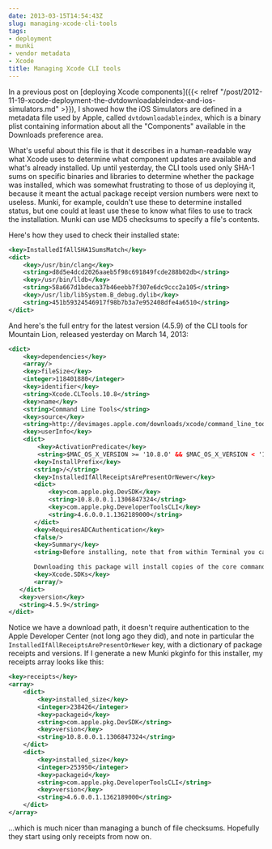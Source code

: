 ```yaml
---
date: 2013-03-15T14:54:43Z
slug: managing-xcode-cli-tools
tags:
- deployment
- munki
- vendor metadata
- Xcode
title: Managing Xcode CLI tools
---
```


In a previous post on [deploying Xcode components]({{< relref "/post/2012-11-19-xcode-deployment-the-dvtdownloadableindex-and-ios-simulators.md" >}}), I showed how the iOS Simulators are defined in a metadata file used by Apple, called `dvtdownloadableindex`, which is a binary plist containing information about all the "Components" available in the Downloads preference area.

What's useful about this file is that it describes in a human-readable way what Xcode uses to determine what component updates are available and what's already installed. Up until yesterday, the CLI tools used only SHA-1 sums on specific binaries and libraries to determine whether the package was installed, which was somewhat frustrating to those of us deploying it, because it meant the actual package receipt version numbers were next to useless. Munki, for example, couldn't use these to determine installed status, but one could at least use these to know what files to use to track the installation. Munki can use MD5 checksums to specify a file's contents.

Here's how they used to check their installed state:

```xml
<key>InstalledIfAllSHA1SumsMatch</key>
<dict>
    <key>/usr/bin/clang</key>
    <string>d8d5e4dcd2026aaeb5f98c691849fcde288b02db</string>
    <key>/usr/bin/lldb</key>
    <string>58a667d1bdeca37b46eebb7f307e6dc9ccc2a105</string>
    <key>/usr/lib/libSystem.B_debug.dylib</key>
    <string>451b59324546917f98b7b3a7e952408dfe4a6510</string>
</dict>
```

And here's the full entry for the latest version (4.5.9) of the CLI tools for Mountain Lion, released yesterday on March 14, 2013:

```xml
<dict>
    <key>dependencies</key>
    <array/>
    <key>fileSize</key>
    <integer>118401880</integer>
    <key>identifier</key>
    <string>Xcode.CLTools.10.8</string>
    <key>name</key>
    <string>Command Line Tools</string>
    <key>source</key>
    <string>http://devimages.apple.com/downloads/xcode/command_line_tools_for_xcode_os_x_mountain_lion_march_2013.dmg</string>
    <key>userInfo</key>
    <dict>
        <key>ActivationPredicate</key>
        <string>$MAC_OS_X_VERSION >= '10.8.0' && $MAC_OS_X_VERSION < '10.9.0'</string>
       <key>InstallPrefix</key>
       <string>/</string>
       <key>InstalledIfAllReceiptsArePresentOrNewer</key>
       <dict>
           <key>com.apple.pkg.DevSDK</key>
           <string>10.8.0.0.1.1306847324</string>
           <key>com.apple.pkg.DeveloperToolsCLI</key>
           <string>4.6.0.0.1.1362189000</string>
       </dict>
       <key>RequiresADCAuthentication</key>
       <false/>
       <key>Summary</key>
       <string>Before installing, note that from within Terminal you can use the XCRUN tool to launch compilers and other tools embedded within the Xcode application. Use the XCODE-SELECT tool to define which version of Xcode is active.  Type "man xcrun" from within Terminal to find out more.

       Downloading this package will install copies of the core command line tools and system headers into system folders, including the LLVM compiler, linker, and build tools.</string>
       <key>Xcode.SDKs</key>
       <array/>
   </dict>
   <key>version</key>
   <string>4.5.9</string>
</dict>
```

Notice we have a download path, it doesn't require authentication to the Apple Developer Center (not long ago they did), and note in particular the `InstalledIfAllReceiptsArePresentOrNewer` key, with a dictionary of package receipts and versions. If I generate a new Munki pkginfo for this installer, my receipts array looks like this:

```xml
<key>receipts</key>
<array>
    <dict>
        <key>installed_size</key>
        <integer>238426</integer>
        <key>packageid</key>
        <string>com.apple.pkg.DevSDK</string>
        <key>version</key>
        <string>10.8.0.0.1.1306847324</string>
    </dict>
    <dict>
        <key>installed_size</key>
        <integer>253950</integer>
        <key>packageid</key>
        <string>com.apple.pkg.DeveloperToolsCLI</string>
        <key>version</key>
        <string>4.6.0.0.1.1362189000</string>
    </dict>
</array>
```

...which is much nicer than managing a bunch of file checksums. Hopefully they start using only receipts from now on.

